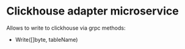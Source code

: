# Clickhouse adapter microservice
Allows to write to clickhouse via grpc methods:
- Write([]byte, tableName)